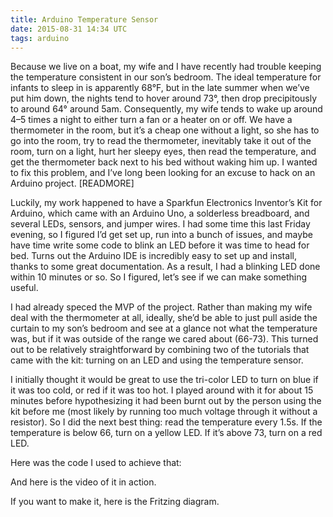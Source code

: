```yaml
---
title: Arduino Temperature Sensor
date: 2015-08-31 14:34 UTC
tags: arduino
---
```


Because we live on a boat, my wife and I have recently had trouble keeping the temperature consistent in our son’s bedroom. The ideal temperature for infants to sleep in is apparently 68°F, but in the late summer when we’ve put him down, the nights tend to hover around 73°, then drop precipitously to around 64° around 5am. Consequently, my wife tends to wake up around 4–5 times a night to either turn a fan or a heater on or off. We have a thermometer in the room, but it’s a cheap one without a light, so she has to go into the room, try to read the thermometer, inevitably take it out of the room, turn on a light, hurt her sleepy eyes, then read the temperature, and get the thermometer back next to his bed without waking him up. I wanted to fix this problem, and I’ve long been looking for an excuse to hack on an Arduino project. [READMORE]

Luckily, my work happened to have a Sparkfun Electronics Inventor’s Kit for Arduino, which came with an Arduino Uno, a solderless breadboard, and several LEDs, sensors, and jumper wires. I had some time this last Friday evening, so I figured I’d get set up, run into a bunch of issues, and maybe have time write some code to blink an LED before it was time to head for bed. Turns out the Arduino IDE is incredibly easy to set up and install, thanks to some great documentation. As a result, I had a blinking LED done within 10 minutes or so. So I figured, let’s see if we can make something useful.

I had already speced the MVP of the project. Rather than making my wife deal with the thermometer at all, ideally, she’d be able to just pull aside the curtain to my son’s bedroom and see at a glance not what the temperature was, but if it was outside of the range we cared about (66-73). This turned out to be relatively straightforward by combining two of the tutorials that came with the kit: turning on an LED and using the temperature sensor.

I initially thought it would be great to use the tri-color LED to turn on blue if it was too cold, or red if it was too hot. I played around with it for about 15 minutes before hypothesizing it had been burnt out by the person using the kit before me (most likely by running too much voltage through it without a resistor). So I did the next best thing: read the temperature every 1.5s. If the temperature is below 66, turn on a yellow LED. If it’s above 73, turn on a red LED.

Here was the code I used to achieve that:

And here is the video of it in action.

If you want to make it, here is the Fritzing diagram.

